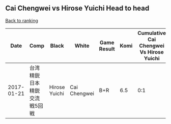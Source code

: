 ## Cai Chengwei vs Hirose Yuichi Head to head

[Back to ranking](../../index.md)




| **Date** | **Comp** | **Black** | **White** | **Game Result** | **Komi** | **Cumulative Cai Chengwei Vs Hirose Yuichi** | **Cai Chengwei Streak** | **Hirose Yuichi Streak** | 
| --- | --- | --- | --- | --- | --- | --- | --- | --- |
| 2017-01-21 | 台湾精鋭日本精鋭交流戦5回戦 | Hirose Yuichi | Cai Chengwei | B+R | 6.5 | 0:1 | 0 | 1 |





